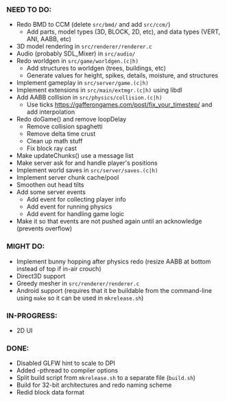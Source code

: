 ### NEED TO DO:
- Redo BMD to CCM (delete `src/bmd/` and add `src/ccm/`)
    - Add parts, model types (3D, BLOCK, 2D, etc), and data types (VERT, ANI, AABB, etc)
- 3D model rendering in `src/renderer/renderer.c`
- Audio (probably SDL_Mixer) in `src/audio/`
- Redo worldgen in `src/game/worldgen.(c|h)`
    - Add structures to worldgen (trees, buildings, etc)
    - Generate values for height, spikes, details, moisture, and structures
- Implement gameplay in `src/server/game.(c|h)`
- Implement extensions in `src/main/extmgr.(c|h)` using libdl
- Add AABB collision in `src/physics/collision.(c|h)`
    - Use ticks https://gafferongames.com/post/fix_your_timestep/ and add interpolation
- Redo doGame() and remove loopDelay
    - Remove collision spaghetti
    - Remove delta time crust
    - Clean up math stuff
    - Fix block ray cast
- Make updateChunks() use a message list
- Make server ask for and handle player's positions
- Implement world saves in `src/server/saves.(c|h)`
- Implement server chunk cache/pool
- Smoothen out head tilts
- Add some server events
    - Add event for collecting player info
    - Add event for running physics
    - Add event for handling game logic
- Make it so that events are not pushed again until an acknowledge (prevents overflow)

### MIGHT DO:
- Implement bunny hopping after physics redo (resize AABB at bottom instead of top if in-air crouch)
- Direct3D support
- Greedy mesher in `src/renderer/renderer.c`
- Android support (requires that it be buildable from the command-line using `make` so it can be used in `mkrelease.sh`)

### IN-PROGRESS:
- 2D UI

### DONE:
- Disabled GLFW hint to scale to DPI
- Added -pthread to compiler options
- Split build script from `mkrelease.sh` to a separate file (`build.sh`)
- Build for 32-bit architectures and redo naming scheme
- Redid block data format
